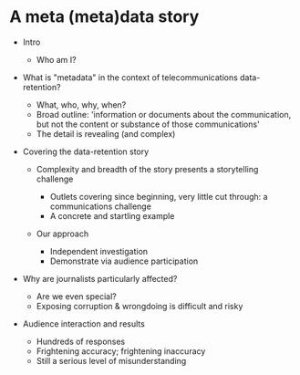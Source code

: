 # A meta (meta)data story
- Intro
  - Who am I?

- What is "metadata" in the context of telecommunications data-retention?
  - What, who, why, when?
  - Broad outline: 'information or documents about the communication, but not the content or substance of those communications'
  - The detail is revealing (and complex)

- Covering the data-retention story
  - Complexity and breadth of the story presents a storytelling challenge
    - Outlets covering since beginning, very little cut through: a communications challenge
    - A concrete and startling example

  - Our approach
    - Independent investigation
    - Demonstrate via audience participation

- Why are journalists particularly affected?
  - Are we even special?
  - Exposing corruption & wrongdoing is difficult and risky

- Audience interaction and results
  - Hundreds of responses
  - Frightening accuracy; frightening inaccuracy
  - Still a serious level of misunderstanding

